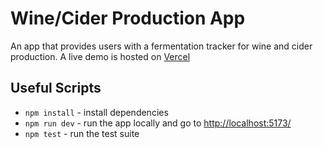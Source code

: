 # Wine/Cider Production App

An app that provides users with a fermentation tracker for wine and cider production. A live demo is hosted on [Vercel](https://production-tracker-alpha.vercel.app/)


## Useful Scripts

- `npm install` - install dependencies
- `npm run dev` - run the app locally and go to [http://localhost:5173/](http://localhost:5173/)
- `npm test` - run the test suite


